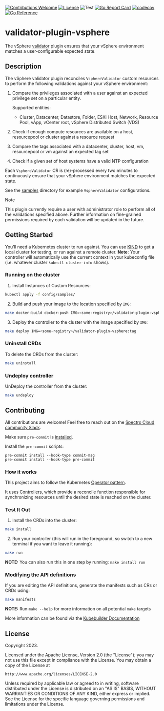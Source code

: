 [![Contributions Welcome](https://img.shields.io/badge/contributions-welcome-brightgreen.svg?style=flat)](https://github.com/validator-labs/validator-plugin-vsphere/issues)
[![License](https://img.shields.io/badge/License-Apache%202.0-blue.svg)](https://opensource.org/licenses/Apache-2.0)
![Test](https://github.com/validator-labs/validator-plugin-vsphere/actions/workflows/test.yaml/badge.svg)
[![Go Report Card](https://goreportcard.com/badge/github.com/validator-labs/validator-plugin-vsphere)](https://goreportcard.com/report/github.com/validator-labs/validator-plugin-vsphere)
[![codecov](https://codecov.io/gh/validator-labs/validator-plugin-vsphere/graph/badge.svg?token=QHR08U8SEQ)](https://codecov.io/gh/validator-labs/validator-plugin-vsphere)
[![Go Reference](https://pkg.go.dev/badge/github.com/validator-labs/validator-plugin-vsphere.svg)](https://pkg.go.dev/github.com/validator-labs/validator-plugin-vsphere)

# validator-plugin-vsphere
The vSphere [validator](https://github.com/validator-labs/validator) plugin ensures that your vSphere environment matches a user-configurable expected state.

## Description
The vSphere validator plugin reconciles `VsphereValidator` custom resources to perform the following validations against your vSphere environment:

1. Compare the privileges associated with a user against an expected privilege set on a particular entity.

   Supported entities:
   - Cluster, Datacenter, Datastore, Folder, ESXi Host, Network, Resource Pool, vApp, vCenter root, vSphere Distributed Switch (VDS)
2. Check if enough compute resources are available on a host, resourcepool or cluster against a resource request
3. Compare the tags associated with a datacenter, cluster, host, vm, resourcepool or vm against an expected tag set
4. Check if a given set of host systems have a valid NTP configuration

Each `VsphereValidator` CR is (re)-processed every two minutes to continuously ensure that your vSphere environment matches the expected state.

See the [samples](https://github.com/validator-labs/validator-plugin-vsphere/tree/main/config/samples) directory for example `VsphereValidator` configurations.

> [!NOTE]
> This plugin currently require a user with administrator role to perform all of the validations specified above. Further information on fine-grained permissions required by each validation will be updated in the future.

## Getting Started
You’ll need a Kubernetes cluster to run against. You can use [KIND](https://sigs.k8s.io/kind) to get a local cluster for testing, or run against a remote cluster.
**Note:** Your controller will automatically use the current context in your kubeconfig file (i.e. whatever cluster `kubectl cluster-info` shows).

### Running on the cluster
1. Install Instances of Custom Resources:

```sh
kubectl apply -f config/samples/
```

2. Build and push your image to the location specified by `IMG`:

```sh
make docker-build docker-push IMG=<some-registry>/validator-plugin-vsphere:tag
```

3. Deploy the controller to the cluster with the image specified by `IMG`:

```sh
make deploy IMG=<some-registry>/validator-plugin-vsphere:tag
```

### Uninstall CRDs
To delete the CRDs from the cluster:

```sh
make uninstall
```

### Undeploy controller
UnDeploy the controller from the cluster:

```sh
make undeploy
```

## Contributing
All contributions are welcome! Feel free to reach out on the [Spectro Cloud community Slack](https://spectrocloudcommunity.slack.com/join/shared_invite/zt-g8gfzrhf-cKavsGD_myOh30K24pImLA#/shared-invite/email).

Make sure `pre-commit` is [installed](https://pre-commit.com#install).

Install the `pre-commit` scripts:

```console
pre-commit install --hook-type commit-msg
pre-commit install --hook-type pre-commit
```

### How it works
This project aims to follow the Kubernetes [Operator pattern](https://kubernetes.io/docs/concepts/extend-kubernetes/operator/).

It uses [Controllers](https://kubernetes.io/docs/concepts/architecture/controller/),
which provide a reconcile function responsible for synchronizing resources until the desired state is reached on the cluster.

### Test It Out
1. Install the CRDs into the cluster:

```sh
make install
```

2. Run your controller (this will run in the foreground, so switch to a new terminal if you want to leave it running):

```sh
make run
```

**NOTE:** You can also run this in one step by running: `make install run`

### Modifying the API definitions
If you are editing the API definitions, generate the manifests such as CRs or CRDs using:

```sh
make manifests
```

**NOTE:** Run `make --help` for more information on all potential `make` targets

More information can be found via the [Kubebuilder Documentation](https://book.kubebuilder.io/introduction.html)

## License

Copyright 2023.

Licensed under the Apache License, Version 2.0 (the "License");
you may not use this file except in compliance with the License.
You may obtain a copy of the License at

    http://www.apache.org/licenses/LICENSE-2.0

Unless required by applicable law or agreed to in writing, software
distributed under the License is distributed on an "AS IS" BASIS,
WITHOUT WARRANTIES OR CONDITIONS OF ANY KIND, either express or implied.
See the License for the specific language governing permissions and
limitations under the License.

